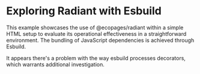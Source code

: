 # Exploring Radiant with Esbuild

This example showcases the use of @ecopages/radiant within a simple HTML setup to evaluate its operational effectiveness in a straightforward environment. The bundling of JavaScript dependencies is achieved through Esbuild.

It appears there's a problem with the way esbuild processes decorators, which warrants additional investigation.
